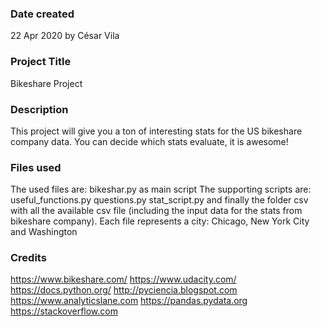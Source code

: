 ### Date created
22 Apr 2020 by César Vila

### Project Title
Bikeshare Project

### Description
This project will give you a ton of interesting stats for
the US bikeshare company data. You can decide which stats
evaluate, it is awesome!

### Files used
The used files are: bikeshar.py as main script
The supporting scripts are:
useful_functions.py
questions.py
stat_script.py
and finally the folder csv with all the available csv file
(including the input data  for the stats from bikeshare company).
Each file represents a city: Chicago, New York City and Washington

### Credits
https://www.bikeshare.com/
https://www.udacity.com/
https://docs.python.org/
http://pyciencia.blogspot.com
https://www.analyticslane.com
https://pandas.pydata.org
https://stackoverflow.com
